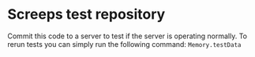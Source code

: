 Screeps test repository
======

Commit this code to a server to test if the server is operating normally.
To rerun tests you can simply run the following command:
`Memory.testData`